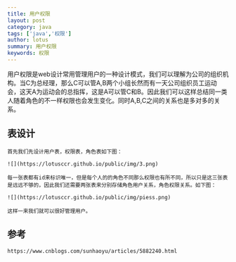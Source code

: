 ```yaml
---
title: 用户权限
layout: post
category: java
tags: ['java','权限']
author: lotus
summary: 用户权限
keywords: 权限
---
```

   用户权限是web设计常用管理用户的一种设计模式，我们可以理解为公司的组织机构。当C为总经理，那么C可以管A,B两个小组长然而有一天公司组织员工运动会，这天A为运动会的总指挥，这是A可以管C和B。因此我们可以这样总结同一类人随着角色的不一样权限也会发生变化。同时A,B,C之间的关系也是多对多的关系。


    
##  表设计
 
    首先我们先设计用户表，权限表，角色表如下图：

    ![](https://lotusccr.github.io/public/img/3.png)

    每一张表都有id来标识唯一，但是每个人的的角色不同那么权限也有所不同，所以只是这三张表是远远不够的，因此我们还需要两张表来分别存储角色用户关系，角色权限关系。如下图：

    ![](https://lotusccr.github.io/public/img/piess.png)

    这样一来我们就可以很好管理用户。
           

## 参考
    https://www.cnblogs.com/sunhaoyu/articles/5882240.html


